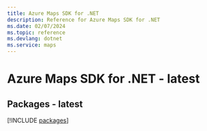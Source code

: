```yaml
---
title: Azure Maps SDK for .NET
description: Reference for Azure Maps SDK for .NET
ms.date: 02/07/2024
ms.topic: reference
ms.devlang: dotnet
ms.service: maps
---
```

# Azure Maps SDK for .NET - latest
## Packages - latest
[!INCLUDE [packages](maps-index.md)]